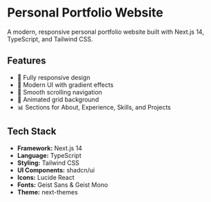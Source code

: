 # Personal Portfolio Website

A modern, responsive personal portfolio website built with Next.js 14, TypeScript, and Tailwind CSS.

## Features

- 📱 Fully responsive design
- 🎨 Modern UI with gradient effects
- 🎯 Smooth scrolling navigation
- 🌟 Animated grid background
- 📊 Sections for About, Experience, Skills, and Projects

## Tech Stack

- **Framework:** Next.js 14
- **Language:** TypeScript
- **Styling:** Tailwind CSS
- **UI Components:** shadcn/ui
- **Icons:** Lucide React
- **Fonts:** Geist Sans & Geist Mono
- **Theme:** next-themes